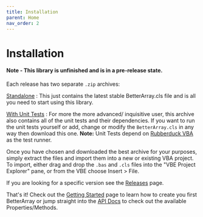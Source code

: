 ```yaml
---
title: Installation
parent: Home
nav_order: 2
---
```


# Installation

#### Note - This library is unfinished and is in a pre-release state.

Each release has two separate `.zip` archives:

[Standalone](https://github.com/Senipah/VBA-Better-Array/raw/master/releases/latest/Standalone.Zip)
: This just contains the latest stable BetterArray.cls file and is all you need to start using this library.

[With Unit Tests](https://github.com/Senipah/VBA-Better-Array/raw/master/releases/latest/WithTests.Zip)
: For more the more advanced/ inquisitive user, this archive also contains all of the unit tests and their dependencies. If you want to run the unit tests yourself or add, change or modify the `BetterArray.cls` in any way then download this one. **Note:** Unit Tests depend on [Rubberduck VBA](https://github.com/rubberduck-vba/Rubberduck) as the test runner.

Once you have chosen and downloaded the best archive for your purposes, simply extract the files and import them into a new or existing VBA project. To import, either drag and drop the `.bas` and `.cls` files into the "VBE Project Explorer" pane, or from the VBE choose Insert > File.

If you are looking for a specific version see the [Releases](https://github.com/Senipah/VBA-Better-Array/releases/) page. 

That's it! Check out the [Getting Started](https://senipah.github.io/VBA-Better-Array/home/getting_started.html) page to learn how to create you first BetterArray or jump straight into the [API Docs](https://senipah.github.io/VBA-Better-Array/api/) to check out the available Properties/Methods.


